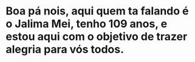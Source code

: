 # Boa pá nois, aqui quem ta falando é o Jalima Mei, tenho 109 anos, e estou aqui com o objetivo de trazer alegria para vós todos.
